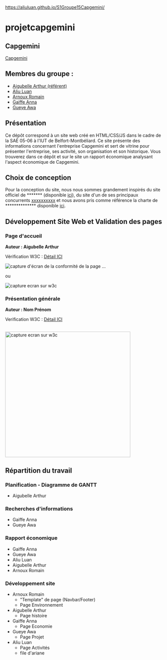 https://aliuluan.github.io/S1Groupe15Capgemini/
# projetcapgemini 

## Capgemini    

[Capgemini](https://aliuluan.github.io/S1Groupe15Capgemini/)

## Membres du groupe :

- [Aigubelle Arthur (référent)](mailto:arthur.aigubelle@edu.univ-fcomte.fr?subject=SAE_1_05_06)  
- [Aliu Luan](mailto:luan.aliu@edu.univ-fcomte.fr?subject=SAE_1_05_06)   
- [Arnoux Romain](mailto:romain.arnoux02@edu.univ-fcomte.fr?subject=SAE_1_05_06)
- [Gaiffe Anna](mailto:anna.gaiffe@edu.univ-fcomte.fr?subject=SAE_1_05_06)   
- [Gueye Awa](mailto:awa.gueye@edu.univ-fcomte.fr?subject=SAE_1_05_06)  


## Présentation 

Ce dépôt correspond à un site web créé en HTML/CSS/JS dans le cadre de la SAÉ 05-06 à l'IUT de Belfort-Montbéliard. Ce site présente des informations concernant l'entreprise Capgemini et sert de vitrine pour présenter l'entreprise, ses activité, son organisation et son historique. Vous trouverez dans ce dépôt et sur le site un rapport économique analysant l'aspect économique de Capgemini. 

## Choix de conception  

Pour la conception du site, nous nous sommes grandement inspirés du site officiel de ******* (disponible [ici](https://www.entreprise.com/fr-fr/)), du site d'un de ses principaux concurrents [xxxxxxxxxx](https://www.entreprise2.fr/) et nous avons pris comme référence la charte de ************** disponible [ici](doc/charte_graphique.pdf).    


## Développement Site Web et Validation des pages

### Page d'accueil

**Auteur : Aigubelle Arthur**  

Vérification W3C : [Détail ICI]([https://validator.w3.org/nu/?doc=https%3A%2F%2Faliuluan.github.io%2FS1Groupe15Capgemini%2FHistoire.html])


![capture d'écran de la conformité de la page ...]([/main/img/W3C_histoire.png])

ou 

<img src="doc/capture_1_W3C.png" style="width=400px" alt="capture ecran sur w3c">


<!--  style="width=400px" ne fonctionne pas -->

### Présentation générale

**Auteur : Nom Prénom**  

Verification W3C : [Détail ICI](https://validator.w3.org/nu/?showsource=yes&showoutline=yes&showimagereport=yes&doc=https%3A%2F%2Fdemo-am90.github.io%2Fs1-demo%2Findex.html)

<br>
<img src="doc/capture_1_W3C.png" width="400px" alt="capture ecran sur w3c">



## Répartition du travail

### Planification - Diagramme de GANTT

- Aigubelle Arthur

### Recherches d'informations

- Gaiffe Anna
- Gueye Awa


### Rapport économique

- Gaiffe Anna
- Gueye Awa
- Aliu Luan
- Aigubelle Arthur
- Arnoux Romain

### Développement site

- Arnoux Romain
  - "Template" de page (Navbar/Footer)
  - Page Environnement
- Aigubelle Arthur
  - Page histoire
- Gaiffe Anna
  - Page Economie
- Gueye Awa
  - Page Projet
- Aliu Luan
  - Page Activités
  - file d'ariane 




